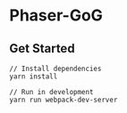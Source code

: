 # Phaser-GoG

## Get Started
````
// Install dependencies
yarn install

// Run in development
yarn run webpack-dev-server